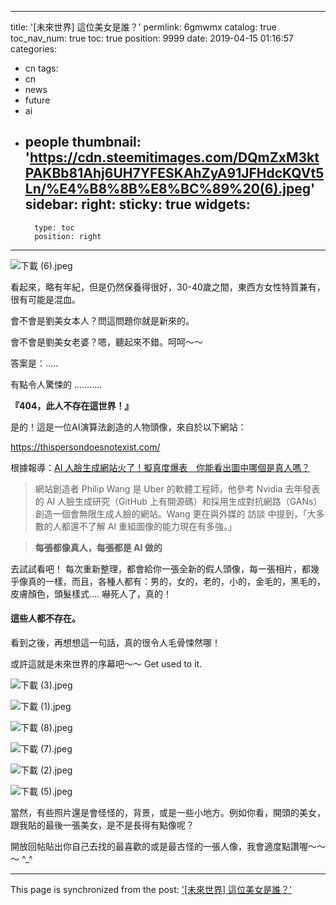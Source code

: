 
---
title: '[未來世界] 這位美女是誰？'
permlink: 6gmwmx
catalog: true
toc_nav_num: true
toc: true
position: 9999
date: 2019-04-15 01:16:57
categories:
- cn
tags:
- cn
- news
- future
- ai
- people
thumbnail: 'https://cdn.steemitimages.com/DQmZxM3ktPAKBb81Ahj6UH7YFESKAhZyA91JFHdcKQVt5Ln/%E4%B8%8B%E8%BC%89%20(6).jpeg'
sidebar:
    right:
        sticky: true
widgets:
    -
        type: toc
        position: right
---


![下載 (6).jpeg](https://cdn.steemitimages.com/DQmZxM3ktPAKBb81Ahj6UH7YFESKAhZyA91JFHdcKQVt5Ln/%E4%B8%8B%E8%BC%89%20(6).jpeg)

看起來，略有年紀，但是仍然保養得很好，30-40歲之間，東西方女性特質兼有，很有可能是混血。

會不會是劉美女本人？問這問題你就是新來的。

會不會是劉美女老婆？嗯，聽起來不錯。呵呵～～

答案是：.....

有點令人驚悚的 ...........

**『404，此人不存在這世界！』**

是的！這是一位AI演算法創造的人物頭像，來自於以下網站：

https://thispersondoesnotexist.com/

根據報導：[AI 人臉生成網站火了！擬真度爆表　你能看出圖中哪個是真人嗎？](https://buzzorange.com/techorange/2019/02/18/this-person-does-not-exist/)

>網站創造者 Philip Wang 是 Uber 的軟體工程師，他參考 Nvidia 去年發表的 AI 人臉生成研究（GitHub 上有開源碼）和採用生成對抗網路（GANs）創造一個會無限生成人臉的網站。Wang 更在與外媒的 訪談 中提到，「大多數的人都還不了解 AI 重組圖像的能力現在有多強。」

>**每張都像真人，每張都是 AI 做的**

去試試看吧！ 每次重新整理，都會給你一張全新的假人頭像，每一張相片，都幾乎像真的一樣，而且，各種人都有：男的，女的，老的，小的，金毛的，黑毛的，皮膚顏色，頭髮樣式.... 嚇死人了，真的！

#### 這些人都不存在。

看到之後，再想想這一句話，真的很令人毛骨悚然哪！

或許這就是未來世界的序幕吧～～ Get used to it.


![下載 (3).jpeg](https://cdn.steemitimages.com/DQmbDomjKYHwiMYC84dmzRZuoauEvzNsJYX8Nypdcnikfuw/%E4%B8%8B%E8%BC%89%20(3).jpeg)

![下載 (1).jpeg](https://cdn.steemitimages.com/DQmawLFDjdLcy9EUsLP9Zfb6bxnJcyoTMuHmh14Rq7hskSD/%E4%B8%8B%E8%BC%89%20(1).jpeg)

![下載 (8).jpeg](https://cdn.steemitimages.com/DQmc7nkga9KRo2HBd1zFHZrmwDHQLZSQb8zEJmzguzPfzK8/%E4%B8%8B%E8%BC%89%20(8).jpeg)

![下載 (7).jpeg](https://cdn.steemitimages.com/DQmZBHQp8XDUagPMG5YWcpqL8uucmGBgFQK2yYbd4o43EGF/%E4%B8%8B%E8%BC%89%20(7).jpeg)

![下載 (2).jpeg](https://cdn.steemitimages.com/DQmeV2bvo16rdvUzvy77VJwvUtrWdPqk8X59dbgVfKVuT4F/%E4%B8%8B%E8%BC%89%20(2).jpeg)

![下載 (5).jpeg](https://cdn.steemitimages.com/DQmV8f1YoEiZVZtw4ZSquu9fxudwRDprdYXfbQbPDAfHX6J/%E4%B8%8B%E8%BC%89%20(5).jpeg)

當然，有些照片還是會怪怪的，背景，或是一些小地方。例如你看，開頭的美女，跟我貼的最後一張美女，是不是長得有點像呢？

開放回帖貼出你自己去找的最喜歡的或是最古怪的一張人像，我會適度點讚喔～～～ ^_^

- - -

This page is synchronized from the post: ['[未來世界] 這位美女是誰？'](https://steemit.com/@deanliu/6gmwmx)
